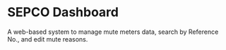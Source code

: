 # SEPCO Dashboard

A web-based system to manage mute meters data, search by Reference No., and edit mute reasons.

